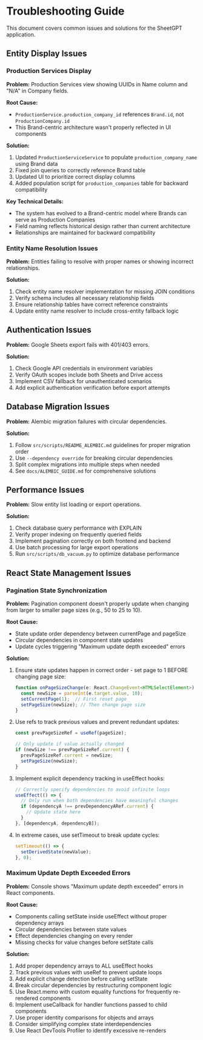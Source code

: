 # Troubleshooting Guide

This document covers common issues and solutions for the SheetGPT application.

## Entity Display Issues

### Production Services Display

**Problem:** Production Services view showing UUIDs in Name column and "N/A" in Company fields.

**Root Cause:**

- `ProductionService.production_company_id` references `Brand.id`, not `ProductionCompany.id`
- This Brand-centric architecture wasn't properly reflected in UI components

**Solution:**

1. Updated `ProductionServiceService` to populate `production_company_name` using Brand data
2. Fixed join queries to correctly reference Brand table
3. Updated UI to prioritize correct display columns
4. Added population script for `production_companies` table for backward compatibility

**Key Technical Details:**

- The system has evolved to a Brand-centric model where Brands can serve as Production Companies
- Field naming reflects historical design rather than current architecture
- Relationships are maintained for backward compatibility

### Entity Name Resolution Issues

**Problem:** Entities failing to resolve with proper names or showing incorrect relationships.

**Solution:**

1. Check entity name resolver implementation for missing JOIN conditions
2. Verify schema includes all necessary relationship fields
3. Ensure relationship tables have correct reference constraints
4. Update entity name resolver to include cross-entity fallback logic

## Authentication Issues

**Problem:** Google Sheets export fails with 401/403 errors.

**Solution:**

1. Check Google API credentials in environment variables
2. Verify OAuth scopes include both Sheets and Drive access
3. Implement CSV fallback for unauthenticated scenarios
4. Add explicit authentication verification before export attempts

## Database Migration Issues

**Problem:** Alembic migration failures with circular dependencies.

**Solution:**

1. Follow `src/scripts/README_ALEMBIC.md` guidelines for proper migration order
2. Use `--dependency override` for breaking circular dependencies
3. Split complex migrations into multiple steps when needed
4. See `docs/ALEMBIC_GUIDE.md` for comprehensive solutions

## Performance Issues

**Problem:** Slow entity list loading or export operations.

**Solution:**

1. Check database query performance with EXPLAIN
2. Verify proper indexing on frequently queried fields
3. Implement pagination correctly on both frontend and backend
4. Use batch processing for large export operations
5. Run `src/scripts/db_vacuum.py` to optimize database performance

## React State Management Issues

### Pagination State Synchronization

**Problem:** Pagination component doesn't properly update when changing from larger to smaller page sizes (e.g., 50 to 25 to 10).

**Root Cause:**

- State update order dependency between currentPage and pageSize
- Circular dependencies in component state updates
- Update cycles triggering "Maximum update depth exceeded" errors

**Solution:**

1. Ensure state updates happen in correct order - set page to 1 BEFORE changing page size:

   ```typescript
   function onPageSizeChange(e: React.ChangeEvent<HTMLSelectElement>) {
     const newSize = parseInt(e.target.value, 10);
     setCurrentPage(1);  // First reset page
     setPageSize(newSize); // Then change page size
   }
   ```

2. Use refs to track previous values and prevent redundant updates:

   ```typescript
   const prevPageSizeRef = useRef(pageSize);
   
   // Only update if value actually changed
   if (newSize !== prevPageSizeRef.current) {
     prevPageSizeRef.current = newSize;
     setPageSize(newSize);
   }
   ```

3. Implement explicit dependency tracking in useEffect hooks:

   ```typescript
   // Correctly specify dependencies to avoid infinite loops
   useEffect(() => {
     // Only run when both dependencies have meaningful changes
     if (dependencyA !== prevDependencyARef.current) {
       // Update state here
     }
   }, [dependencyA, dependencyB]);
   ```

4. In extreme cases, use setTimeout to break update cycles:

   ```typescript
   setTimeout(() => {
     setDerivedState(newValue);
   }, 0);
   ```

### Maximum Update Depth Exceeded Errors

**Problem:** Console shows "Maximum update depth exceeded" errors in React components.

**Root Cause:**

- Components calling setState inside useEffect without proper dependency arrays
- Circular dependencies between state values
- Effect dependencies changing on every render
- Missing checks for value changes before setState calls

**Solution:**

1. Add proper dependency arrays to ALL useEffect hooks
2. Track previous values with useRef to prevent update loops
3. Add explicit change detection before calling setState
4. Break circular dependencies by restructuring component logic
5. Use React.memo with custom equality functions for frequently re-rendered components
6. Implement useCallback for handler functions passed to child components
7. Use proper identity comparisons for objects and arrays
8. Consider simplifying complex state interdependencies
9. Use React DevTools Profiler to identify excessive re-renders
